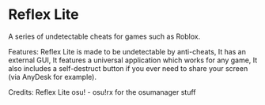 # Reflex Lite

A series of undetectable cheats for games such as Roblox.

Features:
Reflex Lite is made to be undetectable by anti-cheats,
It has an external GUI,
It features a universal application which works for any game,
It also includes a self-destruct button if you ever need to share your screen (via AnyDesk for example).

Credits:
Reflex Lite osu! - osu!rx for the osumanager stuff
